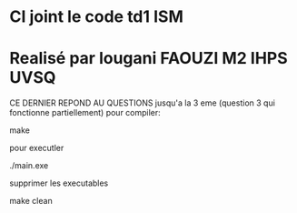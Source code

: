 # CI joint le code td1 ISM 
# Realisé par lougani FAOUZI M2 IHPS UVSQ

CE DERNIER REPOND AU QUESTIONS jusqu'a la 3 eme (question 3 qui fonctionne partiellement) 
pour compiler:

make

pour executler 

./main.exe

supprimer les executables 

make clean 



